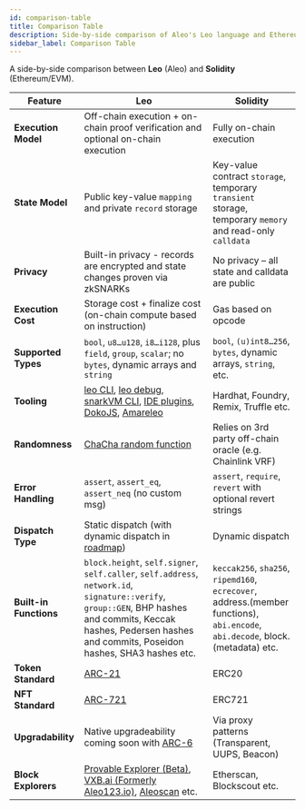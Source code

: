 ```yaml
---
id: comparison-table
title: Comparison Table
description: Side-by-side comparison of Aleo's Leo language and Ethereum's Solidity
sidebar_label: Comparison Table
---
```


A side-by-side comparison between **Leo** (Aleo) and **Solidity** (Ethereum/EVM).  

| Feature              | **Leo** | **Solidity** |
|----------------------|---------|--------------|
| **Execution Model**  | Off-chain execution + on-chain proof verification and optional on-chain execution | Fully on-chain execution |
| **State Model**      | Public key-value `mapping` and private `record` storage | Key-value contract `storage`, temporary `transient` storage, temporary `memory` and read-only `calldata` |
| **Privacy**          | Built-in privacy - records are encrypted and state changes proven via zkSNARKs | No privacy – all state and calldata are public |
| **Execution Cost**   | Storage cost + finalize cost (on-chain compute based on instruction) | Gas based on opcode |
| **Supported Types**  | `bool`, `u8…u128`, `i8…i128`, plus `field`, `group`, `scalar`; no `bytes`, dynamic arrays and `string` | `bool`, `(u)int8…256`, `bytes`, dynamic arrays, `string`, etc. |
| **Tooling**          | [leo CLI](https://docs.leo-lang.org/cli/overview), [leo debug](https://docs.leo-lang.org/testing/debugging), [snarkVM CLI](../aleo/06_commands.md), [IDE plugins](https://docs.leo-lang.org/getting_started/ide#plugins), [DokoJS](https://github.com/venture23-aleo/doko-js), [Amareleo](https://github.com/kaxxa123/amareleo-chain) | Hardhat, Foundry, Remix, Truffle etc. |
| **Randomness**       | [ChaCha random function](https://docs.leo-lang.org/language/operators#random) | Relies on 3rd party off-chain oracle (e.g. Chainlink VRF) |
| **Error Handling**   | `assert`, `assert_eq`, `assert_neq` (no custom msg) | `assert`, `require`, `revert` with optional revert strings |
| **Dispatch Type**    | Static dispatch (with dynamic dispatch in [roadmap](https://aleo.org/roadmap/)) | Dynamic dispatch |
| **Built-in Functions** | `block.height`, `self.signer`, `self.caller`, `self.address`, `network.id`, `signature::verify`, `group::GEN`, BHP hashes and commits, Keccak hashes, Pedersen hashes and commits, Poseidon hashes, SHA3 hashes etc. | `keccak256`, `sha256`, `ripemd160`, `ecrecover`, address.(member functions), `abi.encode`, `abi.decode`, block.(metadata) etc. |
| **Token Standard**   | [ARC-21](../standards/00_token_registry.md) | ERC20 |
| **NFT Standard**     | [ARC-721](../standards/01_nft_standards.md) | ERC721 |
| **Upgradability**    | Native upgradeability coming soon with [ARC-6](https://github.com/ProvableHQ/ARCs/discussions/94) | Via proxy patterns (Transparent, UUPS, Beacon) |
| **Block Explorers**  | [Provable Explorer (Beta)](https://beta.explorer.provable.com/), [VXB.ai (Formerly Aleo123.io)](https://vxb.ai/), [Aleoscan](https://aleoscan.io/) etc. | Etherscan, Blockscout etc. |